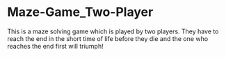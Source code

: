# Maze-Game_Two-Player
This is a maze solving game which is played by two players. They have to reach the end in the short time of life before they die and the one who reaches the end first will triumph!
